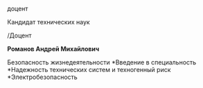 доцент

Кандидат технических наук

/Доцент

**Романов Андрей Михайлович**

Безопасность жизнедеятельности
	*Введение в специальность
	*Надежность технических систем и техногенный риск
	*Электробезопасность